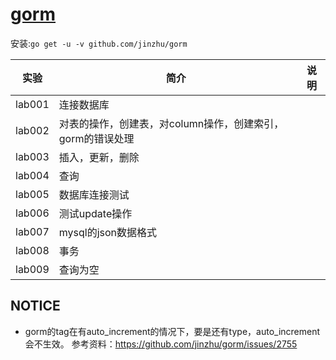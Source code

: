 # [gorm](https://github.com/jinzhu/gorm)
安装:`go get -u -v github.com/jinzhu/gorm`

|实验|简介|说明|
|---|---|---|
|lab001|连接数据库| |
|lab002|对表的操作，创建表，对column操作，创建索引，gorm的错误处理| |
|lab003|插入，更新，删除| |
|lab004|查询| |
|lab005|数据库连接测试| |
|lab006|测试update操作| |
|lab007|mysql的json数据格式| |
|lab008|事务| |
|lab009|查询为空| |

## NOTICE
 - gorm的tag在有auto_increment的情况下，要是还有type，auto_increment会不生效。
 参考资料：https://github.com/jinzhu/gorm/issues/2755